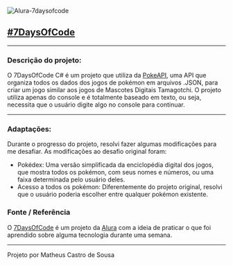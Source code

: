 ![Alura-7daysofcode](https://github.com/Mefinho/7daysofcode-CSharp/assets/112674705/6b0859c0-0065-4bc4-9ac0-94b1ca64da08)
##  [#7DaysOfCode](https://7daysofcode.io/)

---

### Descrição do projeto:

O 7DaysOfCode C# é um projeto que utiliza da [PokeAPI](https://pokeapi.co), uma API que organiza todos os dados dos jogos de pokémon em arquivos .JSON, para criar um jogo similar aos jogos de Mascotes Digitais Tamagotchi. O projeto utiliza apenas do console e é totalmente baseado em texto, ou seja, necessita que o usuário digite algo no console para continuar.

---
### Adaptações:

Durante o progresso do projeto, resolvi fazer algumas modificações para me desafiar. As modificações ao desafio original foram:
- Pokédex: Uma versão simplificada da enciclopédia digital dos jogos, que mostra todos os pokémon, com seus nomes e números, ou uma faixa determinada pelo usuário deles.
- Acesso a todos os pokémon: Diferentemente do projeto original, resolvi que o usuário poderia escolher entre qualquer pokémon existente.

### Fonte / Referência

O [7DaysOfCode](https://7daysofcode.io/) é um projeto da [Alura](https://alura.com.br) com a ideia de praticar o que foi aprendido sobre alguma tecnologia durante uma semana.

---
Projeto por Matheus Castro de Sousa
